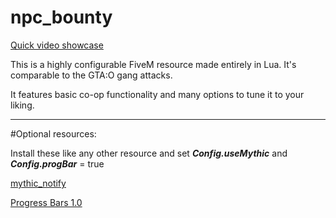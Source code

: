 # npc_bounty
[Quick video showcase](https://streamable.com/sujyy9)

This is a highly configurable FiveM resource made entirely in Lua. It's comparable to the GTA:O gang attacks.

It features basic co-op functionality and many options to tune it to your liking.

---

#Optional resources: 

Install these like any other resource and set ___Config.useMythic___ and ___Config.progBar___ = true

[mythic_notify](https://github.com/JayMontana36/mythic_notify)

[Progress Bars 1.0](https://forum.cfx.re/t/release-progress-bars-1-0-standalone/526287)


